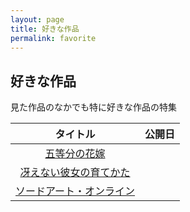 ```yaml
---
layout: page
title: 好きな作品
permalink: favorite
---
```


## 好きな作品

見た作品のなかでも特に好きな作品の特集

|タイトル|公開日|
|:-:|:-:|
|[五等分の花嫁](./gotobun/gotobun.html)||
|[冴えない彼女の育てかた](./saekano/saekano.html)||
|[ソードアート・オンライン](./sao/sao.html)||
